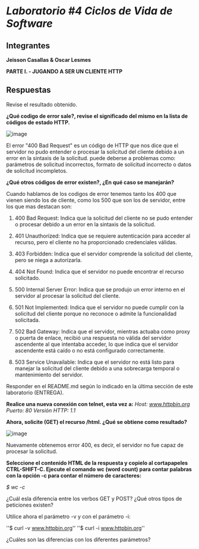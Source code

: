 # *Laboratorio #4 Ciclos de Vida de Software*
## Integrantes
**Jeisson Casallas & Oscar Lesmes**  

**PARTE I. - JUGANDO A SER UN CLIENTE HTTP**

## Respuestas

Revise el resultado obtenido.

**¿Qué codigo de error sale?, revise el significado del mismo en la lista de códigos de estado HTTP.**

![image](https://github.com/oscar0617/Laboratorio-5-CVDS-JeissonCasallas-OscarLesmes/assets/157759010/a68b927f-2631-4fed-8efe-d0db7f0d083d)

El error "400 Bad Request" es un código de HTTP que nos dice que el servidor no pudo entender o procesar la solicitud del cliente debido a un error en la sintaxis de la solicitud.
puede deberse a problemas como: parámetros de solicitud incorrectos, formato de solicitud incorrecto o datos de solicitud incompletos.

**¿Qué otros códigos de error existen?, ¿En qué caso se manejarán?**

Cuando hablamos de los codigos de error tenemos tanto los 400 que vienen siendo los de cliente, como los 500 que son los de servidor, entre los que mas destacan son:
  
  1. 400 Bad Request: Indica que la solicitud del cliente no se pudo entender o procesar debido a un error en la sintaxis de la solicitud.

  2. 401 Unauthorized: Indica que se requiere autenticación para acceder al recurso, pero el cliente no ha proporcionado credenciales válidas.

  3. 403 Forbidden: Indica que el servidor comprende la solicitud del cliente, pero se niega a autorizarla.

  4. 404 Not Found: Indica que el servidor no puede encontrar el recurso solicitado.

  6. 500 Internal Server Error: Indica que se produjo un error interno en el servidor al procesar la solicitud del cliente.

  7. 501 Not Implemented: Indica que el servidor no puede cumplir con la solicitud del cliente porque no reconoce o admite la funcionalidad solicitada.

  8. 502 Bad Gateway: Indica que el servidor, mientras actuaba como proxy o puerta de enlace, recibió una respuesta no válida del servidor ascendente al que intentaba acceder, lo que indica     que el servidor ascendente está caído o no está configurado correctamente.

  9. 503 Service Unavailable: Indica que el servidor no está listo para manejar la solicitud del cliente debido a una sobrecarga temporal o mantenimiento del servidor.

Responder en el README.md según lo indicado en la última sección de este laboratorio (ENTREGA).

**Realice una nueva conexión con telnet, esta vez a:**
_Host: www.httpbin.org_
_Puerto: 80_
_Versión HTTP: 1.1_

**Ahora, solicite (GET) el recurso /html. ¿Qué se obtiene como resultado?**

![image](https://github.com/oscar0617/Laboratorio-5-CVDS-JeissonCasallas-OscarLesmes/assets/157759010/e579d0fa-48a3-4d97-a4f5-dca8f352911c)

Nuevamente obtenemos error 400, es decir, el servidor no fue capaz de procesar la solicitud.


**Seleccione el contenido HTML de la respuesta y copielo al cortapapeles CTRL-SHIFT-C. Ejecute el comando wc (word count) para contar palabras con la opción -c para contar el número de caracteres:**

_$ wc -c_


¿Cuál esla diferencia entre los verbos GET y POST? ¿Qué otros tipos de peticiones existen?

Utilice ahora el parámetro -v y con el parámetro -i:

''$ curl -v www.httpbin.org''
''$ curl -i www.httpbin.org''

¿Cuáles son las diferencias con los diferentes parámetros?


 
